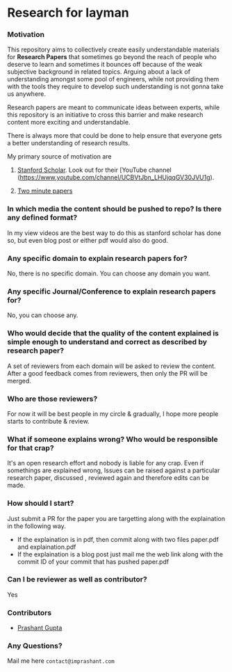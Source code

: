 # Research for layman

### Motivation
This repository aims to collectively create easily understandable materials for **Research Papers** that sometimes go beyond the reach of people who deserve to learn and sometimes it bounces off because of the weak subjective background in related topics. Arguing about a lack of understanding amongst some pool of engineers, while not providing them with the tools they require to develop such understanding is not gonna take us anywhere.

Research papers are meant to communicate ideas between experts, while this repository is an initiative to cross this barrier and make research content more exciting and understandable.

There is always more that could be done to help ensure that everyone gets a better understanding of research results.

My primary source of motivation are
1. [Stanford Scholar](https://scholar.stanford.edu/). Look out for their [YouTube channel (https://www.youtube.com/channel/UCBVtJbn_LHUjqqGV30JVU1g).

2. [Two minute papers](https://www.youtube.com/channel/UCbfYPyITQ-7l4upoX8nvctg)



### In which media the content should be pushed to repo? Is there any defined format?

In my view videos are the best way to do this as stanford scholar has done so, but even blog post or either pdf would also do good. 

### Any specific domain to explain research papers for?

No, there is no specific domain. You can choose any domain you want. 

### Any specific Journal/Conference to explain research papers for?

No, you can choose any.

### Who would decide that the quality of the content explained is simple enough to understand and correct as described by research paper?

A set of reviewers from each domain will be asked to review the content. After a good feedback comes from reviewers, then only the PR will be merged.

### Who are those reviewers? 

For now it will be best people in my circle & gradually, I hope more people starts to contribute & review.

### What if someone explains wrong? Who would be responsible for that crap?

It's an open research effort and nobody is liable for any crap. Even if somethings are explained wrong, Issues can be raised against a particular research paper, discussed , reviewed again and therefore edits can be made.

### How should I start?

Just submit a PR for the paper you are targetting along with the explaination in the following way.

* If the explaination is in pdf, then commit along with two files paper.pdf and explaination.pdf
* If the explaination is a blog post just mail me the web link along with the commit ID of your commit that has pushed paper.pdf

### Can I be reviewer as well as contributor?

Yes

### Contributors

* [Prashant Gupta](https://imprashant.com)

### Any Questions?

Mail me here `contact@imprashant.com`

